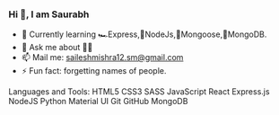 ### Hi 👋, I am Saurabh


- 🌱 Currently learning 🏎Express,🧩NodeJs,🐀Mongoose,🍃MongoDB.
- 💬 Ask me about 👨‍💻
- 📫 Mail me: saileshmishra12.sm@gmail.com
- ⚡ Fun fact: forgetting names of people.

Languages and Tools:
HTML5 CSS3 SASS JavaScript React Express.js NodeJS Python Material UI Git GitHub MongoDB
